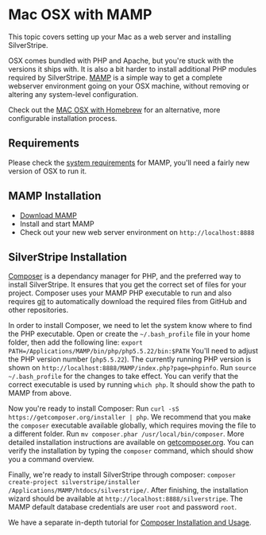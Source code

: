 # Mac OSX with MAMP

This topic covers setting up your Mac as a web server and installing SilverStripe.

OSX comes bundled with PHP and Apache, but you're stuck with the versions it ships with.
It is also a bit harder to install additional PHP modules required by SilverStripe.
[MAMP](http://www.mamp.info/en/) is a simple way to get a complete webserver
environment going on your OSX machine, without removing or altering any system-level configuration.

Check out the [MAC OSX with Homebrew](/getting_started/installation/other_installation_options/mac_osx_homebrew)
for an alternative, more configurable installation process.

## Requirements

Please check the [system requirements](http://www.mamp.info/en/documentation/) for MAMP,
you'll need a fairly new version of OSX to run it.

## MAMP Installation

 * [Download MAMP](http://www.mamp.info/en/)
 * Install and start MAMP
 * Check out your new web server environment on `http://localhost:8888`

## SilverStripe Installation

[Composer](http://getcomposer.org) is a dependancy manager for PHP, and the preferred way to
install SilverStripe. It ensures that you get the correct set of files for your project.
Composer uses your MAMP PHP executable to run and also requires [git](http://git-scm.com)
to automatically download the required files from GitHub and other repositories.

In order to install Composer, we need to let the system know where to find the PHP executable.
Open or create the `~/.bash_profile` file in your home folder, then add the following line:
`export PATH=/Applications/MAMP/bin/php/php5.5.22/bin:$PATH`
You'll need to adjust the PHP version number (`php5.5.22`). The currently running PHP version is shown on `http://localhost:8888/MAMP/index.php?page=phpinfo`.
Run `source ~/.bash_profile` for the changes to take effect. You can verify that the correct executable
is used by running `which php`. It should show the path to MAMP from above.

Now you're ready to install Composer: Run `curl -sS https://getcomposer.org/installer | php`.
We recommend that you make the `composer` executable available globally,
which requires moving the file to a different folder. Run `mv composer.phar /usr/local/bin/composer`.
More detailed installation instructions are available on [getcomposer.org](https://getcomposer.org/doc/00-intro.md#installation-linux-unix-osx).
You can verify the installation by typing the `composer` command, which should show you a command overview.

Finally, we're ready to install SilverStripe through composer:
`composer create-project silverstripe/installer /Applications/MAMP/htdocs/silverstripe/`.
After finishing, the installation wizard should be available at `http://localhost:8888/silverstripe`.
The MAMP default database credentials are user `root` and password `root`.

We have a separate in-depth tutorial for [Composer Installation and Usage](/getting_started/composer).

